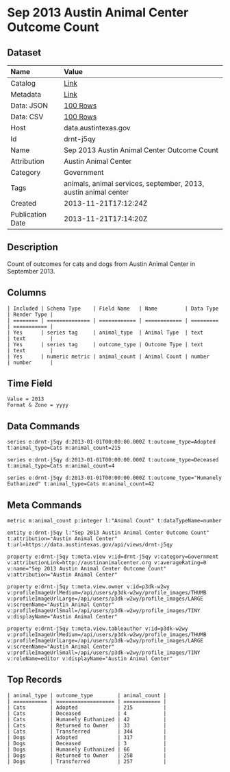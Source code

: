 # Sep 2013 Austin Animal Center Outcome Count

## Dataset

| Name | Value |
| :--- | :---- |
| Catalog | [Link](https://catalog.data.gov/dataset/sep-2013-austin-animal-center-outcome-count) |
| Metadata | [Link](https://data.austintexas.gov/api/views/drnt-j5qy) |
| Data: JSON | [100 Rows](https://data.austintexas.gov/api/views/drnt-j5qy/rows.json?max_rows=100) |
| Data: CSV | [100 Rows](https://data.austintexas.gov/api/views/drnt-j5qy/rows.csv?max_rows=100) |
| Host | data.austintexas.gov |
| Id | drnt-j5qy |
| Name | Sep 2013 Austin Animal Center Outcome Count |
| Attribution | Austin Animal Center |
| Category | Government |
| Tags | animals, animal services, september, 2013, austin animal center |
| Created | 2013-11-21T17:12:24Z |
| Publication Date | 2013-11-21T17:14:20Z |

## Description

Count of outcomes for cats and dogs from Austin Animal Center in September 2013.

## Columns

```ls
| Included | Schema Type    | Field Name   | Name         | Data Type | Render Type |
| ======== | ============== | ============ | ============ | ========= | =========== |
| Yes      | series tag     | animal_type  | Animal Type  | text      | text        |
| Yes      | series tag     | outcome_type | Outcome Type | text      | text        |
| Yes      | numeric metric | animal_count | Animal Count | number    | number      |
```

## Time Field

```ls
Value = 2013
Format & Zone = yyyy
```

## Data Commands

```ls
series e:drnt-j5qy d:2013-01-01T00:00:00.000Z t:outcome_type=Adopted t:animal_type=Cats m:animal_count=215

series e:drnt-j5qy d:2013-01-01T00:00:00.000Z t:outcome_type=Deceased t:animal_type=Cats m:animal_count=4

series e:drnt-j5qy d:2013-01-01T00:00:00.000Z t:outcome_type="Humanely Euthanized" t:animal_type=Cats m:animal_count=42
```

## Meta Commands

```ls
metric m:animal_count p:integer l:"Animal Count" t:dataTypeName=number

entity e:drnt-j5qy l:"Sep 2013 Austin Animal Center Outcome Count" t:attribution="Austin Animal Center" t:url=https://data.austintexas.gov/api/views/drnt-j5qy

property e:drnt-j5qy t:meta.view v:id=drnt-j5qy v:category=Government v:attributionLink=http://austinanimalcenter.org v:averageRating=0 v:name="Sep 2013 Austin Animal Center Outcome Count" v:attribution="Austin Animal Center"

property e:drnt-j5qy t:meta.view.owner v:id=p3dk-w2wy v:profileImageUrlMedium=/api/users/p3dk-w2wy/profile_images/THUMB v:profileImageUrlLarge=/api/users/p3dk-w2wy/profile_images/LARGE v:screenName="Austin Animal Center" v:profileImageUrlSmall=/api/users/p3dk-w2wy/profile_images/TINY v:displayName="Austin Animal Center"

property e:drnt-j5qy t:meta.view.tableauthor v:id=p3dk-w2wy v:profileImageUrlMedium=/api/users/p3dk-w2wy/profile_images/THUMB v:profileImageUrlLarge=/api/users/p3dk-w2wy/profile_images/LARGE v:screenName="Austin Animal Center" v:profileImageUrlSmall=/api/users/p3dk-w2wy/profile_images/TINY v:roleName=editor v:displayName="Austin Animal Center"
```

## Top Records

```ls
| animal_type | outcome_type        | animal_count | 
| =========== | =================== | ============ | 
| Cats        | Adopted             | 215          | 
| Cats        | Deceased            | 4            | 
| Cats        | Humanely Euthanized | 42           | 
| Cats        | Returned to Owner   | 33           | 
| Cats        | Transferred         | 344          | 
| Dogs        | Adopted             | 317          | 
| Dogs        | Deceased            | 3            | 
| Dogs        | Humanely Euthanized | 66           | 
| Dogs        | Returned to Owner   | 258          | 
| Dogs        | Transferred         | 257          | 
```